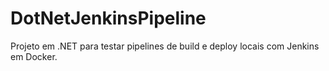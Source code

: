 # DotNetJenkinsPipeline
Projeto em .NET para testar pipelines de build e deploy locais com Jenkins em Docker.
